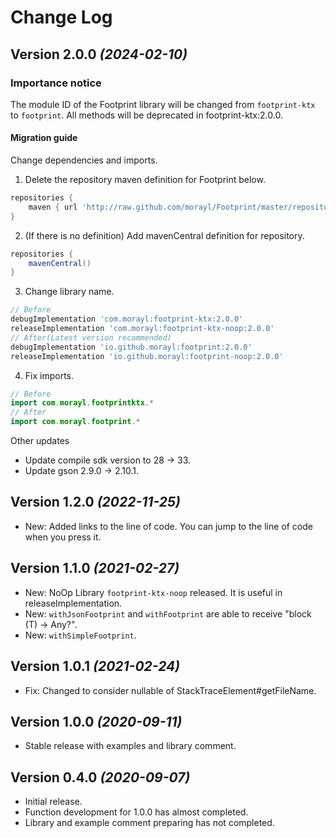 Change Log
==========

Version 2.0.0 *(2024-02-10)*
----------------------------

### **Importance notice**
The module ID of the Footprint library will be changed from `footprint-ktx` to `footprint`.
All methods will be deprecated in footprint-ktx:2.0.0.

#### **Migration guide**
Change dependencies and imports.
1. Delete the repository maven definition for Footprint below.
```groovy
repositories {
    maven { url 'http://raw.github.com/morayl/Footprint/master/repository' }
}
```

2. (If there is no definition) Add mavenCentral definition for repository.
```groovy
repositories {
    mavenCentral()
}
```

3. Change library name.
```groovy
// Before
debugImplementation 'com.morayl:footprint-ktx:2.0.0'
releaseImplementation 'com.morayl:footprint-ktx-noop:2.0.0'
// After(Latest version recommended)
debugImplementation 'io.github.morayl:footprint:2.0.0'
releaseImplementation 'io.github.morayl:footprint-noop:2.0.0'
```

4. Fix imports.
```kotlin
// Before
import com.morayl.footprintktx.*
// After
import com.morayl.footprint.*
```

Other updates
 * Update compile sdk version to 28 -> 33.
 * Update gson 2.9.0 -> 2.10.1.

Version 1.2.0 *(2022-11-25)*
----------------------------

 * New: Added links to the line of code. You can jump to the line of code when you press it.

Version 1.1.0 *(2021-02-27)*
----------------------------

 * New: NoOp Library `footprint-ktx-noop` released. It is useful in releaseImplementation.
 * New: `withJsonFootprint` and `withFootprint` are able to receive "block (T) -> Any?".
 * New: `withSimpleFootprint`.

Version 1.0.1 *(2021-02-24)*
----------------------------

 * Fix: Changed to consider nullable of StackTraceElement#getFileName.

Version 1.0.0 *(2020-09-11)*
----------------------------

 * Stable release with examples and library comment.

Version 0.4.0 *(2020-09-07)*
----------------------------

 * Initial release.
 * Function development for 1.0.0 has almost completed.
 * Library and example comment preparing has not completed.
